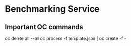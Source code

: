 # Benchmarking Service

## Important OC commands
oc delete all --all
oc process -f template.json | oc create -f -